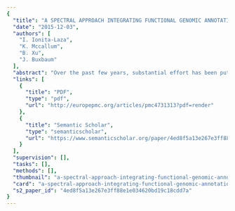 ```yaml
---
{
  "title": "A SPECTRAL APPROACH INTEGRATING FUNCTIONAL GENOMIC ANNOTATIONS FOR CODING AND NONCODING VARIANTS",
  "date": "2015-12-03",
  "authors": [
    "I. Ionita-Laza",
    "K. Mccallum",
    "B. Xu",
    "J. Buxbaum"
  ],
  "abstract": "Over the past few years, substantial effort has been put into the functional annotation of variation in human genome sequences. Such annotations can have a critical role in identifying putatively causal variants for a disease or trait among the abundant natural variation that occurs at a locus of interest. The main challenges in using these various annotations include their large numbers and their diversity. Here we develop an unsupervised approach to integrate these different annotations into one measure of functional importance (Eigen) that, unlike most existing methods, is not based on any labeled training data. We show that the resulting meta-score has better discriminatory ability using disease-associated and putatively benign variants from published studies (in both coding and noncoding regions) than the recently proposed CADD score. Across varied scenarios, the Eigen score performs generally better than any single individual annotation, representing a powerful single functional score that can be incorporated in fine-mapping studies.",
  "links": [
    {
      "title": "PDF",
      "type": "pdf",
      "url": "http://europepmc.org/articles/pmc4731313?pdf=render"
    },
    {
      "title": "Semantic Scholar",
      "type": "semanticscholar",
      "url": "https://www.semanticscholar.org/paper/4ed8f5a13e267e3ff88e1e034620bd19c18cdd7a"
    }
  ],
  "supervision": [],
  "tasks": [],
  "methods": [],
  "thumbnail": "a-spectral-approach-integrating-functional-genomic-annotations-for-coding-and-noncoding-variants-thumb.jpg",
  "card": "a-spectral-approach-integrating-functional-genomic-annotations-for-coding-and-noncoding-variants-card.jpg",
  "s2_paper_id": "4ed8f5a13e267e3ff88e1e034620bd19c18cdd7a"
}
---
```


